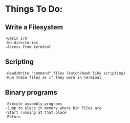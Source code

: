 # Things To Do:

## Write a Filesystem
	-Basic I/O
	-No directories
	-Access from terminal
## Scripting
	-Read/Write "command" files (batch/bash like scripting)
	-Run these files as if they were in terminal
## Binary programs
	-Execute assembly programs
	-Jump to place in memory where bin files are
	-Start running at that place
	-Return
